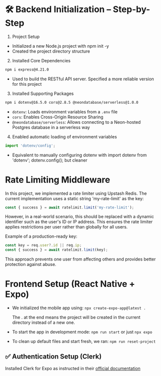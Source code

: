 # 🛠️ Backend Initialization – Step-by-Step
1. Project Setup
- Initialized a new Node.js project with npm init -y
- Created the project directory structure
2. Installed Core Dependencies
```bash
npm i express@4.21.0
```
- Used to build the RESTful API server. Specified a more reliable version for this project

3. Installed Supporting Packages
```bash
npm i dotenv@16.5.0 cors@2.8.5 @neondatabase/serverless@1.0.0
```
- `dotenv`: Loads environment variables from a `.env` file
- `cors`: Enables Cross-Origin Resource Sharing
- `@neondatabase/serverless`: Allows connecting to a Neon-hosted Postgres database in a serverless way

4. Enabled automatic loading of environment variables
```js
import 'dotenv/config';
```
- Equivalent to manually configuring dotenv with import dotenv from 'dotenv'; dotenv.config(); but cleaner

# Rate Limiting Middleware

In this project, we implemented a rate limiter using Upstash Redis. The current implementation uses a static string 'my-rate-limit' as the key:

```js
const { success } = await ratelimit.limit('my-rate-limit');
```
However, in a real-world scenario, this should be replaced with a dynamic identifier such as the user's ID or IP address. This ensures the rate limiter applies restrictions per user rather than globally for all users.

Example of a production-ready key:

```js
const key = req.user?.id || req.ip;
const { success } = await ratelimit.limit(key);
```
This approach prevents one user from affecting others and provides better protection against abuse.

# Frontend Setup (React Native + Expo)

- We initialized the mobile app using:
`npx create-expo-app@latest .`

    The . at the end means the project will be created in the current directory instead of a new one.

- To start the app in development mode:
`npm run start` or just `npx expo`

- To clean up default files and start fresh, we ran:
`npm run reset-project`

## ✅ Authentication Setup (Clerk)

Installed Clerk for Expo as instructed in their [official documentation](https://clerk.com/docs/quickstarts/expo)
